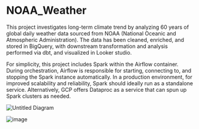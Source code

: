 # NOAA_Weather

This project investigates long-term climate trend by analyzing 60 years of global daily weather data sourced from NOAA (National Oceanic and Atmospheric Administration). The data has been cleaned, enriched, and stored in BigQuery, with downstream transformation and analysis performed via dbt, and visualized in Looker studio.

For simplicity, this project includes Spark within the Airflow container. During orchestration, Airflow is responsible for starting, connecting to, and stopping the Spark instance automatically. In a production environment, for improved scalability and reliability, Spark should ideally run as a standalone service. Alternatively, GCP offers Dataproc as a service that can spun up Spark clusters as needed.

![Untitled Diagram](https://github.com/user-attachments/assets/4e995b63-f26b-48d9-b3ac-f332aff4aba4)

![image](https://github.com/user-attachments/assets/e38b3baf-1d9e-4e37-a83e-902ff70e602c)

